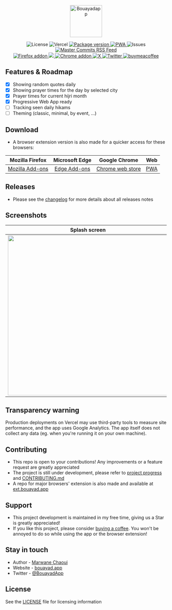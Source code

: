 <p align="center">
  <a href="https://www.bouayad.app" target="blank"><img src="./public/android-chrome-192x192.png" width="100" alt="Bouayadapp" /></a>
</p>

<p align="center">  
  
  <img src="https://img.shields.io/github/license/moghwan/web.bouayad.app?color=white" alt="License">
  <img src="https://vercelbadge.vercel.app/api/moghwan/web.bouayad.app" alt="Vercel">
  <a href="https://github.com/moghwan/web.bouayad.app/releases">
    <img src="https://img.shields.io/github/package-json/v/moghwan/web.bouayad.app" alt="Package version">
  </a>
  <a href="https://web.bouayad.app">
    <img src="https://www.pwa-shields.com/1.0.0/series/classic/white/gray.svg" alt="PWA">
  </a>
  
  <img src="https://img.shields.io/github/issues-closed/moghwan/web.bouayad.app?color=purple" alt="Issues">
  <a href="https://github.com/moghwan/web.bouayad.app/commits/master.atom">
    <img alt="Master Commits RSS Feed" src="https://img.shields.io/badge/rss-commits-ffa500?logo=rss" />
  </a>

  <br>

  
   <a href="https://addons.mozilla.org/firefox/addon/bouayadapp-اليومية-العصرية/">
    <img src="https://img.shields.io/amo/users/bouayadapp-اليومية-العصرية?label=Firefox%20Users&style=flat&logo=firefox" alt="Firefox addon">
  </a>
  <a href="https://microsoftedge.microsoft.com/addons/detail/bouayadapp-%D8%A7%D9%84%D9%8A%D9%88%D9%85%D9%8A%D8%A9-%D8%A7%D9%84%D8%B9%D8%B5/hjkanamopcgpejnjckfkocleokagaeak">
    <img src="https://img.shields.io/badge/dynamic/json?query=%24.activeInstallCount&url=https%3A%2F%2Fmicrosoftedge.microsoft.com%2Faddons%2Fgetproductdetailsbycrxid%2Fhjkanamopcgpejnjckfkocleokagaeak&label=Edge%20Users&style=flat&logo=microsoftedge">
  </a>
  <a href="https://chrome.google.com/webstore/detail/bouayadapp-اليومية-العصري/homjiaebdnpmepkeiiipamadbbpkgcij">
    <img src="https://img.shields.io/chrome-web-store/users/homjiaebdnpmepkeiiipamadbbpkgcij?label=Chrome%20Users&style=flat&logo=googlechrome" alt="Chrome addon">
  </a>

  <a href="https://twitter.com/bouayadapp">
    <img src="https://img.shields.io/badge/@bouayadapp-follow-blue.svg?color=9cf" alt="X">
  </a>
  <a href="https://twitter.com/messages/compose?recipient_id=890594413034057729&text=Thanks%20for%20@Bouayadapp!">
    <img src="https://img.shields.io/badge/say thanks!-X-black.svg?color=000&logo=twitter" alt="Twitter">
  </a>
  <a href="https://www.buymeacoffee.com/moghwan">
    <img src="https://img.shields.io/badge/buymeacoffee-support-yellow.svg?logo=buymeacoffee" alt="buymeacoffee">
  </a>
</p>


## Features & Roadmap
- [x] Showing random quotes daily
- [x] Showing prayer times for the day by selected city
- [x] Prayer times for current hijri month
- [x] Progressive Web App ready
- [ ] Tracking seen daily hikams
- [ ] Theming (classic, minimal, by event, ...)

## Download
- A browser extension version is also made for a quicker access for these browsers:

| Mozilla Firefox | Microsoft Edge | Google Chrome |              Web               |
|:---------------:|:--------------:|:-------------:|:------------------------------:|
| [Mozilla Add-ons](https://addons.mozilla.org/firefox/addon/bouayadapp-%D8%A7%D9%84%D9%8A%D9%88%D9%85%D9%8A%D8%A9-%D8%A7%D9%84%D8%B9%D8%B5%D8%B1%D9%8A%D8%A9/) | [Edge Add-ons](https://microsoftedge.microsoft.com/addons/detail/bouayadapp-%D8%A7%D9%84%D9%8A%D9%88%D9%85%D9%8A%D8%A9-%D8%A7%D9%84%D8%B9%D8%B5/hjkanamopcgpejnjckfkocleokagaeak) | [Chrome web store](https://chrome.google.com/webstore/detail/bouayadapp-اليومية-العصري/homjiaebdnpmepkeiiipamadbbpkgcij) | [PWA](https://web.bouayad.app) |

## Releases
- Please see the [changelog](https://github.com/moghwan/web.bouayad.app/releases) for more details about all releases notes

## Screenshots

|                            Splash screen                                                                                       |                                                           In action                                                            |                                             Separated activity                                              |
|:------------------------------------------------------------------------------------------------------------------------------:|:------------------------------------------------------------------------------------------------------------------------------:|:------------------------------------------------------------------------------------------------------------------------------:|
|<img height="500" src="https://user-images.githubusercontent.com/2495180/221441540-ee8717a9-8eaf-4040-ac3d-19b7a5358299.png" >  |                                                   <img height="500" src="https://user-images.githubusercontent.com/2495180/224451926-b2099adf-0645-4a80-a0fb-c4b745689ad0.gif" >                                                   | <img height="500" src="https://user-images.githubusercontent.com/2495180/221441541-3b8d893c-b871-4905-b831-a456fc754ef3.png" > |

## Transparency warning
Production deployments on Vercel may use third-party tools to measure site performance, and the app uses Google Analytics.
The app itself does not collect any data (eg. when you're running it on your own machine).

## Contributing
- This repo is open to your contributions! Any improvements or a feature request are greatly appreciated
- The project is still under development, please refer to [project progress](https://github.com/users/moghwan/projects/2) and [CONTRIBUTING.md](./CONTRIBUTING.md)
- A repo for major browsers' extension is also made and available at [ext.bouayad.app](https://github.com/moghwan/ext.bouayad.app)

## Support
- This project development is maintained in my free time, giving us a Star is greatly appreciated!
- If you like this project, please consider [buying a coffee](https://www.buymeacoffee.com/moghwan). You won't be annoyed to do so while using the app or the browser extension!

## Stay in touch
* Author - [Marwane Chaoui](https://twitter.com/moghwan)
* Website - [bouayad.app](https://bouayad.app)
* Twitter - [@BouayadApp](https://twitter.com/bouayadapp)

## License
See the [LICENSE](./LICENSE) file for licensing information
